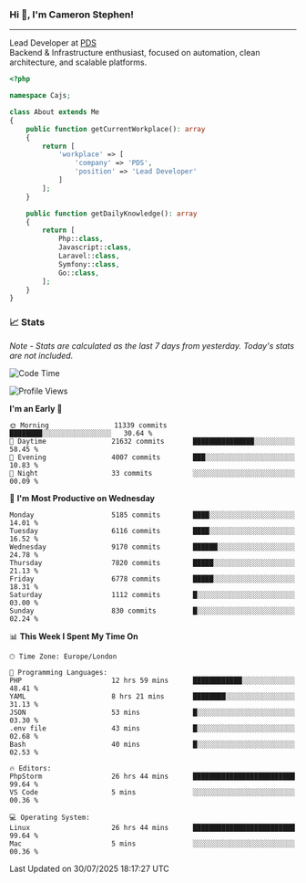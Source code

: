 ### Hi 👋, I'm Cameron Stephen!

---

Lead Developer at [PDS](https://prindatasolutions.co.uk)  
Backend & Infrastructure enthusiast, focused on automation, clean architecture, and scalable platforms.


```php
<?php

namespace Cajs;

class About extends Me
{
    public function getCurrentWorkplace(): array
    {
        return [
            'workplace' => [
                'company' => 'PDS',
                'position' => 'Lead Developer'
            ]
        ];
    }

    public function getDailyKnowledge(): array
    {
        return [
            Php::class,
            Javascript::class,
            Laravel::class,
            Symfony::class,
            Go::class,
        ];
    }
}
```

### 📈 Stats
<p><em>Note - Stats are calculated as the last 7 days from yesterday. Today's stats are not included.</em></p>


<!--START_SECTION:waka-->
![Code Time](http://img.shields.io/badge/Code%20Time-4%2C618%20hrs%2032%20mins-blue)

![Profile Views](http://img.shields.io/badge/Profile%20Views-0-blue)

**I'm an Early 🐤** 

```text
🌞 Morning                11339 commits       ████████░░░░░░░░░░░░░░░░░   30.64 % 
🌆 Daytime                21632 commits       ███████████████░░░░░░░░░░   58.45 % 
🌃 Evening                4007 commits        ███░░░░░░░░░░░░░░░░░░░░░░   10.83 % 
🌙 Night                  33 commits          ░░░░░░░░░░░░░░░░░░░░░░░░░   00.09 % 
```
📅 **I'm Most Productive on Wednesday** 

```text
Monday                   5185 commits        ████░░░░░░░░░░░░░░░░░░░░░   14.01 % 
Tuesday                  6116 commits        ████░░░░░░░░░░░░░░░░░░░░░   16.52 % 
Wednesday                9170 commits        ██████░░░░░░░░░░░░░░░░░░░   24.78 % 
Thursday                 7820 commits        █████░░░░░░░░░░░░░░░░░░░░   21.13 % 
Friday                   6778 commits        █████░░░░░░░░░░░░░░░░░░░░   18.31 % 
Saturday                 1112 commits        █░░░░░░░░░░░░░░░░░░░░░░░░   03.00 % 
Sunday                   830 commits         █░░░░░░░░░░░░░░░░░░░░░░░░   02.24 % 
```


📊 **This Week I Spent My Time On** 

```text
🕑︎ Time Zone: Europe/London

💬 Programming Languages: 
PHP                      12 hrs 59 mins      ████████████░░░░░░░░░░░░░   48.41 % 
YAML                     8 hrs 21 mins       ████████░░░░░░░░░░░░░░░░░   31.13 % 
JSON                     53 mins             █░░░░░░░░░░░░░░░░░░░░░░░░   03.30 % 
.env file                43 mins             █░░░░░░░░░░░░░░░░░░░░░░░░   02.68 % 
Bash                     40 mins             █░░░░░░░░░░░░░░░░░░░░░░░░   02.53 % 

🔥 Editors: 
PhpStorm                 26 hrs 44 mins      █████████████████████████   99.64 % 
VS Code                  5 mins              ░░░░░░░░░░░░░░░░░░░░░░░░░   00.36 % 

💻 Operating System: 
Linux                    26 hrs 44 mins      █████████████████████████   99.64 % 
Mac                      5 mins              ░░░░░░░░░░░░░░░░░░░░░░░░░   00.36 % 
```


 Last Updated on 30/07/2025 18:17:27 UTC
<!--END_SECTION:waka-->
